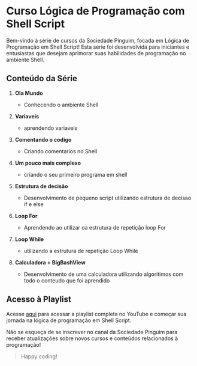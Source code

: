 

#  Curso Lógica de Programação com Shell Script

Bem-vindo à série de cursos da Sociedade Pinguim, focada em Lógica de Programação em Shell Script! Esta série foi desenvolvida para iniciantes e entusiastas que desejam aprimorar suas habilidades de programação no ambiente Shell.

## Conteúdo da Série

1. **Ola Mundo**
   - Conhecendo o ambiente Shell
   

2. **Variaveis**
   - aprendendo variaveis
     
3. **Comentando o codigo**
   - Criando comentarios no Shell
   

4. **Um pouco mais complexo**
   - criando o seu primeiro programa em shell
   

5. **Estrutura de decisão**
   - Desenvolvimento de pequeno script utilizando estrutura de decisao if e else
  
6. **Loop For**
   - Aprendendo ao utilizar oa estrutura de repetição loop For
     
7. **Loop While**
   - utilizando a estrutura de repetição Loop While
     
8. **Calculadora + BigBashView**
   - Desenvolvimento de uma calculadora  utilizando algoritimos com todo o conteudo que foi aprendido 
  


## Acesso à Playlist

Acesse [aqui](https://www.youtube.com/watch?v=5tiW6gAQ6BQ&list=PLJfKrKfGUdOfhiuUcbob2eE7DNjQ8mAdy) para acessar a playlist completa no YouTube e começar sua jornada na lógica de programação em Shell Script.

Não se esqueça de se inscrever no canal da Sociedade Pinguim para receber atualizações sobre novos cursos e conteúdos relacionados à programação!

> Happy coding!

